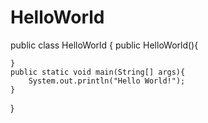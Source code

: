 # HelloWorld

public class HelloWorld {
	public HelloWorld(){
		
	}
	public static void main(String[] args){
		System.out.println("Hello World!");
	}
}
